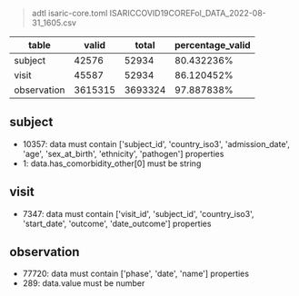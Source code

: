 >adtl isaric-core.toml ISARICCOVID19COREFol_DATA_2022-08-31_1605.csv

|table          |valid  |total  |percentage_valid|
|---------------|-------|-------|----------------|
|subject        |42576  |52934  |80.432236% |
|visit          |45587  |52934  |86.120452% |
|observation    |3615315        |3693324        |97.887838% |

## subject

* 10357: data must contain ['subject_id', 'country_iso3', 'admission_date', 'age', 'sex_at_birth', 'ethnicity', 'pathogen'] properties
* 1: data.has_comorbidity_other[0] must be string

## visit

* 7347: data must contain ['visit_id', 'subject_id', 'country_iso3', 'start_date', 'outcome', 'date_outcome'] properties

## observation

* 77720: data must contain ['phase', 'date', 'name'] properties
* 289: data.value must be number
